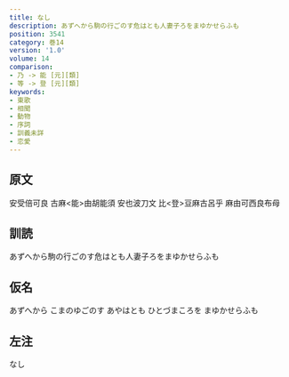 ```yaml
---
title: なし
description: あずへから駒の行ごのす危はとも人妻子ろをまゆかせらふも
position: 3541
category: 巻14
version: '1.0'
volume: 14
comparison:
- 乃 -> 能 [元][類]
- 等 -> 登 [元][類]
keywords:
- 東歌
- 相聞
- 動物
- 序詞
- 訓義未詳
- 恋愛
---
```


## 原文

安受倍可良 古麻<能>由胡能須 安也波刀文 比<登>豆麻古呂乎 麻由可西良布母

## 訓読

あずへから駒の行ごのす危はとも人妻子ろをまゆかせらふも

## 仮名

あずへから こまのゆごのす あやはとも ひとづまころを まゆかせらふも

## 左注

なし
